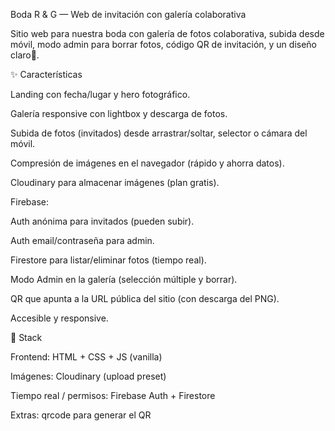 Boda R & G — Web de invitación con galería colaborativa

Sitio web para nuestra boda con galería de fotos colaborativa, subida desde móvil, modo admin para borrar fotos, código QR de invitación, y un diseño claro🌸.

✨ Características

Landing con fecha/lugar y hero fotográfico.

Galería responsive con lightbox y descarga de fotos.

Subida de fotos (invitados) desde arrastrar/soltar, selector o cámara del móvil.

Compresión de imágenes en el navegador (rápido y ahorra datos).

Cloudinary para almacenar imágenes (plan gratis).

Firebase:

Auth anónima para invitados (pueden subir).

Auth email/contraseña para admin.

Firestore para listar/eliminar fotos (tiempo real).

Modo Admin en la galería (selección múltiple y borrar).

QR que apunta a la URL pública del sitio (con descarga del PNG).

Accesible y responsive.


🧱 Stack

Frontend: HTML + CSS + JS (vanilla)

Imágenes: Cloudinary (upload preset)

Tiempo real / permisos: Firebase Auth + Firestore

Extras: qrcode para generar el QR